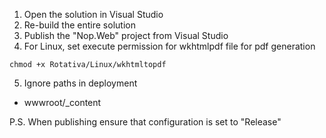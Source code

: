 1. Open the solution in Visual Studio
2. Re-build the entire solution
3. Publish the "Nop.Web" project from Visual Studio
4. For Linux, set execute permission for wkhtmlpdf file for pdf generation
```shell
chmod +x Rotativa/Linux/wkhtmltopdf
```
5. Ignore paths in deployment
  - wwwroot/_content

P.S. When publishing ensure that configuration is set to "Release"